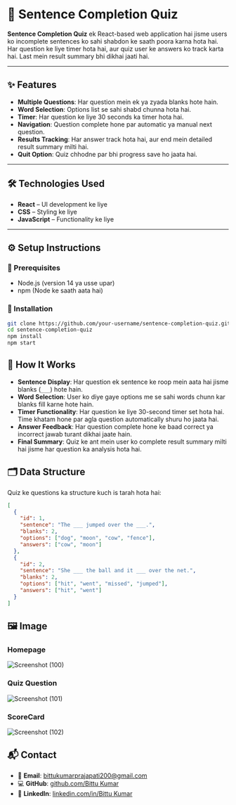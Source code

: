 # 📘 Sentence Completion Quiz

**Sentence Completion Quiz** ek React-based web application hai jisme users ko incomplete sentences ko sahi shabdon ke saath poora karna hota hai. Har question ke liye timer hota hai, aur quiz user ke answers ko track karta hai. Last mein result summary bhi dikhai jaati hai.

---

## ✨ Features

- **Multiple Questions**: Har question mein ek ya zyada blanks hote hain.
- **Word Selection**: Options list se sahi shabd chunna hota hai.
- **Timer**: Har question ke liye 30 seconds ka timer hota hai.
- **Navigation**: Question complete hone par automatic ya manual next question.
- **Results Tracking**: Har answer track hota hai, aur end mein detailed result summary milti hai.
- **Quit Option**: Quiz chhodne par bhi progress save ho jaata hai.

---

## 🛠 Technologies Used

- **React** – UI development ke liye
- **CSS** – Styling ke liye
- **JavaScript** – Functionality ke liye

---

## ⚙️ Setup Instructions

### 📌 Prerequisites

- Node.js (version 14 ya usse upar)
- npm (Node ke saath aata hai)

### 🧪 Installation

```bash
git clone https://github.com/your-username/sentence-completion-quiz.git
cd sentence-completion-quiz
npm install
npm start
```
## 🚀 How It Works

- **Sentence Display**: Har question ek sentence ke roop mein aata hai jisme blanks (`___`) hote hain.
- **Word Selection**: User ko diye gaye options me se sahi words chunn kar blanks fill karne hote hain.
- **Timer Functionality**: Har question ke liye 30-second timer set hota hai. Time khatam hone par agla question automatically shuru ho jaata hai.
- **Answer Feedback**: Har question complete hone ke baad correct ya incorrect jawab turant dikhai jaate hain.
- **Final Summary**: Quiz ke ant mein user ko complete result summary milti hai jisme har question ka analysis hota hai.

## 🗂 Data Structure

Quiz ke questions ka structure kuch is tarah hota hai:

```json
[
  {
    "id": 1,
    "sentence": "The ___ jumped over the ___.",
    "blanks": 2,
    "options": ["dog", "moon", "cow", "fence"],
    "answers": ["cow", "moon"]
  },
  {
    "id": 2,
    "sentence": "She ___ the ball and it ___ over the net.",
    "blanks": 2,
    "options": ["hit", "went", "missed", "jumped"],
    "answers": ["hit", "went"]
  }
]
```
## 🖼 Image
<h3>Homepage</h3>

![Screenshot (100)](https://github.com/user-attachments/assets/352f5934-2043-4985-89b0-c6a51226963d)

<h3>Quiz Question</h3>

![Screenshot (101)](https://github.com/user-attachments/assets/0a6fbc28-0b2d-4c46-940f-66676e846d7f)

<h3>ScoreCard</h3>

![Screenshot (102)](https://github.com/user-attachments/assets/858d1962-5ec6-4044-b1ae-fc587bd682e7)


## 📬 Contact

- 📧 **Email**: [bittukumarprajapati200@gmail.com](mailto:bittukumarprajapati2003@gmail.com)  
- 💻 **GitHub**: [github.com/Bittu Kumar](https://github.com/Bittu-kumar2003)  
- 🔗 **LinkedIn**: [linkedin.com/in/Bittu Kumar]([https://linkedin.com/in/your-name](https://www.linkedin.com/in/bittu-kumar-812368246/))


